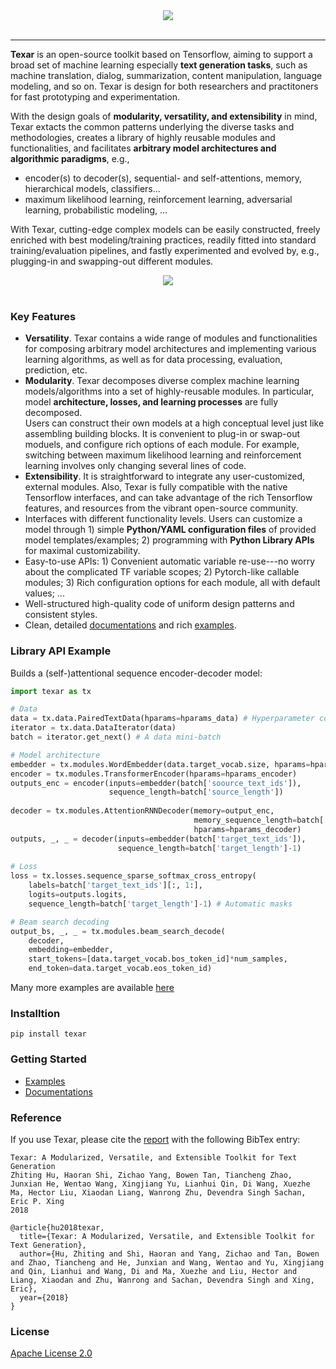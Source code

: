 <div align="center">
   <img src="https://asyml.github.io/texar_web/images/logo_h_035.png"><br><br>
</div>
 
-----------------
 
**Texar** is an open-source toolkit based on Tensorflow, aiming to support a broad set of machine learning especially **text generation tasks**, such as machine translation, dialog, summarization, content manipulation, language modeling, and so on. Texar is design for both researchers and practitoners for fast prototyping and experimentation.
 
With the design goals of **modularity, versatility, and extensibility** in mind, Texar extacts the common patterns underlying the diverse tasks and methodologies, creates a library of highly reusable modules and functionalities, and facilitates **arbitrary model architectures and algorithmic paradigms**, e.g., 
   * encoder(s) to decoder(s), sequential- and self-attentions, memory, hierarchical models, classifiers... 
   * maximum likelihood learning, reinforcement learning, adversarial learning, probabilistic modeling, ... 

With Texar, cutting-edge complex models can be easily constructed, freely enriched with best modeling/training practices, readily fitted into standard training/evaluation pipelines, and fastly experimented and evolved by, e.g., plugging-in and swapping-out different modules.

<div align="center">
   <img src="https://asyml.github.io/texar_web/images/texar_stack_015.png"><br><br>
</div> 

### Key Features
* **Versatility**. Texar contains a wide range of modules and functionalities for composing arbitrary model architectures and implementing various learning algorithms, as well as for data processing, evaluation, prediction, etc.
* **Modularity**. Texar decomposes diverse complex machine learning models/algorithms into a set of highly-reusable modules. In particular, model **architecture, losses, and learning processes** are fully decomposed.  
Users can construct their own models at a high conceptual level just like assembling building blocks. It is convenient to plug-in or swap-out moduels, and configure rich options of each module. For example, switching between maximum likelihood learning and reinforcement learning involves only changing several lines of code.
* **Extensibility**. It is straightforward to integrate any user-customized, external modules. Also, Texar is fully compatible with the native Tensorflow interfaces, and can take advantage of the rich Tensorflow features, and resources from the vibrant open-source community.
* Interfaces with different functionality levels. Users can customize a model through 1) simple **Python/YAML configuration files** of provided model templates/examples; 2) programming with **Python Library APIs** for maximal customizability.
* Easy-to-use APIs: 1) Convenient automatic variable re-use---no worry about the complicated TF variable scopes; 2) Pytorch-like callable modules; 3) Rich configuration options for each module, all with default values; ...
* Well-structured high-quality code of uniform design patterns and consistent styles. 
* Clean, detailed [documentations](.) and rich [examples](.).

### Library API Example
Builds a (self-)attentional sequence encoder-decoder model:
```python
import texar as tx

# Data 
data = tx.data.PairedTextData(hparams=hparams_data) # Hyperparameter configs in `hparams` 
iterator = tx.data.DataIterator(data)
batch = iterator.get_next() # A data mini-batch

# Model architecture
embedder = tx.modules.WordEmbedder(data.target_vocab.size, hparams=hparams_emb)
encoder = tx.modules.TransformerEncoder(hparams=hparams_encoder)
outputs_enc = encoder(inputs=embedder(batch['soource_text_ids']),
                      sequence_length=batch['source_length'])
                      
decoder = tx.modules.AttentionRNNDecoder(memory=output_enc, 
                                         memory_sequence_length=batch['source_length'],
                                         hparams=hparams_decoder)
outputs, _, _ = decoder(inputs=embedder(batch['target_text_ids']),
                        sequence_length=batch['target_length']-1)
                        
# Loss
loss = tx.losses.sequence_sparse_softmax_cross_entropy(
    labels=batch['target_text_ids'][:, 1:],
    logits=outputs.logits,
    sequence_length=batch['target_length']-1) # Automatic masks

# Beam search decoding
output_bs, _, _ = tx.modules.beam_search_decode(
    decoder,
    embedding=embedder,
    start_tokens=[data.target_vocab.bos_token_id]*num_samples,
    end_token=data.target_vocab.eos_token_id)
```
Many more examples are available [here](.)
  
### Installtion
```
pip install texar
```

### Getting Started
* [Examples](.)
* [Documentations](.)

### Reference
If you use Texar, please cite the [report](.) with the following BibTex entry:
```
Texar: A Modularized, Versatile, and Extensible Toolkit for Text Generation
Zhiting Hu, Haoran Shi, Zichao Yang, Bowen Tan, Tiancheng Zhao, Junxian He, Wentao Wang, Xingjiang Yu, Lianhui Qin, Di Wang, Xuezhe Ma, Hector Liu, Xiaodan Liang, Wanrong Zhu, Devendra Singh Sachan, Eric P. Xing
2018

@article{hu2018texar, 
  title={Texar: A Modularized, Versatile, and Extensible Toolkit for Text Generation},
  author={Hu, Zhiting and Shi, Haoran and Yang, Zichao and Tan, Bowen and Zhao, Tiancheng and He, Junxian and Wang, Wentao and Yu, Xingjiang and Qin, Lianhui and Wang, Di and Ma, Xuezhe and Liu, Hector and Liang, Xiaodan and Zhu, Wanrong and Sachan, Devendra Singh and Xing, Eric},
  year={2018}
}
```

### License
[Apache License 2.0](.)
